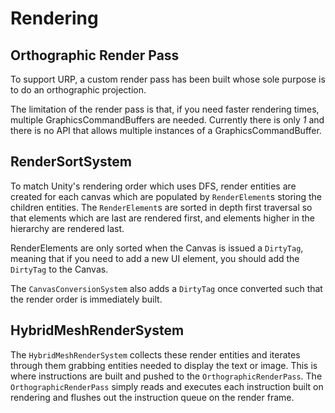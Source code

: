 # Rendering

## Orthographic Render Pass
To support URP, a custom render pass has been built whose sole purpose is to do an orthographic projection.

The limitation of the render pass is that, if you need faster rendering times, multiple GraphicsCommandBuffers 
are needed. Currently there is only _1_ and there is no API that allows multiple instances of a 
GraphicsCommandBuffer.

## RenderSortSystem
To match Unity's rendering order which uses DFS, render entities are created for each canvas which are populated 
by `RenderElement`s storing the children entities. The `RenderElement`s are sorted in depth first traversal so 
that elements which are last are rendered first, and elements higher in the hierarchy are rendered last.

RenderElements are only sorted when the Canvas is issued a `DirtyTag`, meaning that if you need to add a new UI 
element, you should add the `DirtyTag` to the Canvas.

The `CanvasConversionSystem` also adds a `DirtyTag` once converted such that the render order is immediately 
built.

## HybridMeshRenderSystem
The `HybridMeshRenderSystem` collects these render entities and iterates through them grabbing entities needed to 
display the text or image. This is where instructions are built and pushed to the `OrthographicRenderPass`. The 
`OrthographicRenderPass` simply reads and executes each instruction built on rendering and flushes out the 
instruction queue on the render frame.
